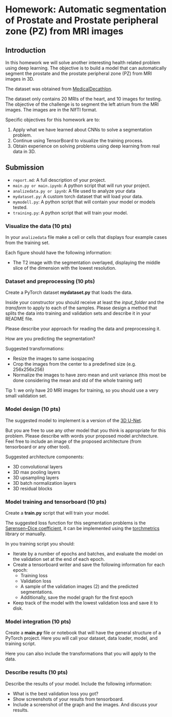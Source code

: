 #  Homework: Automatic segmentation of Prostate and Prostate peripheral zone (PZ) from MRI images

## Introduction
In this homework we will solve another interesting health related problem using deep learning. 
The objective is to build a model that can automatically segment the prostate and 
the prostate peripheral zone (PZ) from MRI images in 3D.

The dataset was obtained from [MedicalDecathlon](https://medicaldecathlon.com/).

The dataset only contains 20 MRIs of the heart, and 10 images for testing. The objective of the challenge is to segment the left atrium from the MRI images.
The images are in the NIfTI format.

Specific objectives for this homework are to:
1. Apply what we have learned about CNNs to solve a segmentation problem.
2. Continue using TensorBoard to visualize the training process.
3. Obtain experience on solving problems using deep learning from real data in 3D.

## Submission
- `report.md`: A full description of your project. 
- `main.py or main.ipynb`: A python script that will run your project.
- `analizedata.py or ipynb`: A file used to analyze your data
- `mydataset.py`: A custom torch dataset that will load your data.
- `mymodell.py`: A python script that will contain your model or models tested. 
- `training.py`: A python script that will train your model.

### Visualize the data (10 pts)
In your `analizedata` file make a cell or cells that displays four example cases from the training set. 

Each figure should have the following information:
- The T2 image with the segmentation overlayed, displaying the middle slice of the dimension with the 
lowest resolution.  

### Dataset and preprocessing (10 pts)
Create a PyTorch dataset **mydataset.py** that loads the data.

Inside your constructor you should receive at least the *input_folder* and the *transform* to apply to each of the samples.
Please design a method that splits the data into training and validation sets and describe it in your README file.

Please describe your approach for reading the data and preprocessing it. 

How are you predicting the segmentation?

Suggested transformations:
- Resize the images to same isospacing
- Crop the images from the center to a predefined size (e.g. 256x256x256)
- Normalize the images to have zero mean and unit variance (this most be done considering the mean and std of the whole training set)
 
Tip 1: we only have 20 MRI images for training, so you should use a very small validation set.

### Model design (10 pts)
The suggested model to implement is a version of the [3D U-Net](https://arxiv.org/pdf/1606.06650.pdf%E4%BB%A3%E7%A0%81%E5%9C%B0%E5%9D%80%EF%BC%9Ahttps://github.com/wolny/pytorch-3dunet).

But you are free to use any other model that you think is appropriate for this problem.
Please describe with words your proposed model architecture. 
Feel free to include an image of the proposed architecture (from tensorboard or any other tool).

Suggested architecture components:
- 3D convolutional layers
- 3D max pooling layers
- 3D upsampling layers
- 3D batch normalization layers
- 3D residual blocks

### Model training and tensorboard (10 pts)
Create a **train.py** script that will train your model.

The suggested loss function for this segmentation problems is the [Sørensen–Dice coefficient](https://en.wikipedia.org/wiki/S%C3%B8rensen%E2%80%93Dice_coefficient),
it can be implemented using the [torchmetrics](https://torchmetrics.readthedocs.io/en/stable/) library or manually. 

In you training script you should:
- Iterate by a number of epochs and batches, and evaluate the model on the validation set at the end of each epoch.
- Create a tensorboard writer and save the following information for each epoch:
    - Training loss
    - Validation loss
    - A sample of the validation images (2) and the predicted segmentations. 
    - Additionally, save the model graph for the first epoch
- Keep track of the model with the lowest validation loss and save it to disk.

### Model integration (10 pts)
Create a **main.py** file or notebook that will have the general structure of a PyTorch project.
Here you will call your dataset, data loader, model, and training script.

Here you can also include the transformations that you will apply to the data.

### Describe results (10 pts)
Describe the results of your model. Include the following information:
- What is the best validation loss you got?
- Show screenshots of your results from tensorboard. 
- Include a screenshot of the graph and the images. And discuss your results.